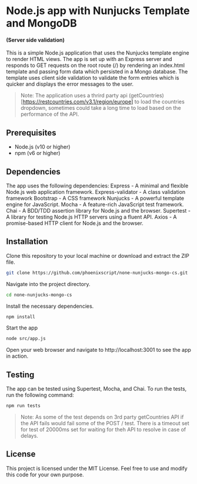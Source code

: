 # Node.js app with Nunjucks Template and MongoDB
#### (Server side validation)

This is a simple Node.js application that uses the Nunjucks template engine to render HTML views. The app is set up with an Express server and responds to GET requests on the root route (/) by rendering an index.html template and passing form data which persisted in a Mongo database. The template uses client side validation to validate the form entries which is quicker and displays the error messages to the user.

> Note: The application uses a thrird party api (getCountries)[https://restcountries.com/v3.1/region/europe] to load the countries dropdown, sometimes could take a long time to load based on the performance of the API.
## Prerequisites

* Node.js (v10 or higher)
* npm (v6 or higher)

## Dependencies
The app uses the following dependencies:
Express - A minimal and flexible Node.js web application framework.
Express-validator - A class validation framework
Bootstrap - A CSS framework
Nunjucks - A powerful template engine for JavaScript.
Mocha - A feature-rich JavaScript test framework.
Chai - A BDD/TDD assertion library for Node.js and the browser.
Supertest - A library for testing Node.js HTTP servers using a fluent API.
Axios - A promise-based HTTP client for Node.js and the browser.

## Installation

Clone this repository to your local machine or download and extract the ZIP file.
```bash
git clone https://github.com/phoenixscript/none-nunjucks-mongo-cs.git
```

Navigate into the project directory.
```bash
cd none-nunjucks-mongo-cs
```
Install the necessary dependencies.

```bash
npm install
```

Start the app
```bash
node src/app.js
```
Open your web browser and navigate to http://localhost:3001 to see the app in action.

## Testing

The app can be tested using Supertest, Mocha, and Chai. To run the tests, run the following command:

```bash
npm run tests
```

> Note: As some of the test depends on  3rd party getCountries API if the API fails would fail some of the POST / test. There is a timeout set for test of 20000ms set for waiting for theh API to resolve in case of delays.
## License
This project is licensed under the MIT License. Feel free to use and modify this code for your own purpose.